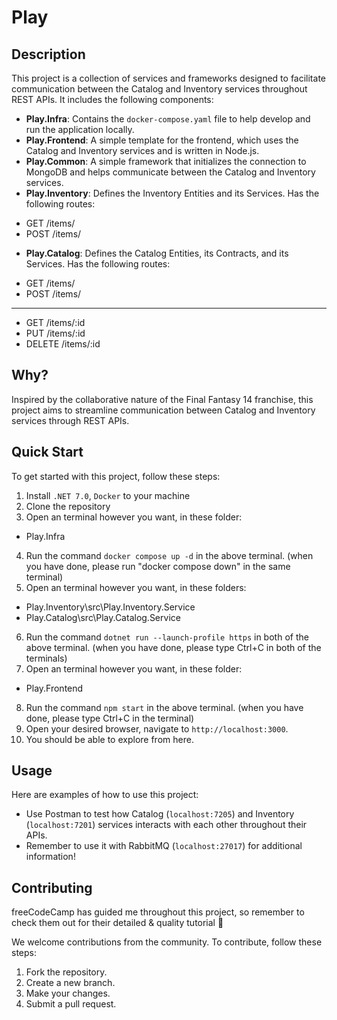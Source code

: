 # Play

## Description

This project is a collection of services and frameworks designed to facilitate communication between the Catalog and Inventory services throughout REST APIs. It includes the following components:

- **Play.Infra**: Contains the `docker-compose.yaml` file to help develop and run the application locally.
- **Play.Frontend**: A simple template for the frontend, which uses the Catalog and Inventory services and is written in Node.js.
- **Play.Common**: A simple framework that initializes the connection to MongoDB and helps communicate between the Catalog and Inventory services.
- **Play.Inventory**: Defines the Inventory Entities and its Services. Has the following routes:
+ GET /items/
+ POST /items/
- **Play.Catalog**: Defines the Catalog Entities, its Contracts, and its Services. Has the following routes:
+ GET /items/
+ POST /items/
---
+ GET /items/:id
+ PUT /items/:id
+ DELETE /items/:id

## Why?

Inspired by the collaborative nature of the Final Fantasy 14 franchise, this project aims to streamline communication between Catalog and Inventory services through REST APIs.

## Quick Start

To get started with this project, follow these steps:

1. Install `.NET 7.0`, `Docker` to your machine
2. Clone the repository
3. Open an terminal however you want, in these folder:
- Play.Infra
4. Run the command `docker compose up -d` in the above terminal. (when you have done, please run "docker compose down" in the same terminal)
5. Open an terminal however you want, in these folders:
- Play.Inventory\src\Play.Inventory.Service
- Play.Catalog\src\Play.Catalog.Service
6. Run the command `dotnet run --launch-profile https` in both of the above terminal. (when you have done, please type Ctrl+C in both of the terminals)
7. Open an terminal however you want, in these folder:
- Play.Frontend
8. Run the command `npm start` in the above terminal. (when you have done, please type Ctrl+C in the terminal)
9. Open your desired browser, navigate to `http://localhost:3000`.
10. You should be able to explore from here.


## Usage

Here are examples of how to use this project:

- Use Postman to test how Catalog (`localhost:7205`) and Inventory (`localhost:7201`) services interacts with each other throughout their APIs.
- Remember to use it with RabbitMQ (`localhost:27017`) for additional information!

## Contributing
freeCodeCamp has guided me throughout this project, so remember to check them out for their detailed & quality tutorial 🎉

We welcome contributions from the community. To contribute, follow these steps:

1. Fork the repository.
2. Create a new branch.
3. Make your changes.
4. Submit a pull request.
